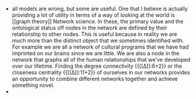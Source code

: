 - all models are wrong, but some are useful. One that I believe is actually providing a lot of utility in terms of a way of looking at the world is [[graph theory]] Network science. In these, the primary value and the ontological status off nodes in the network are defined by their relationship to other nodes. This is useful because in reality we are much more than the distinct object that we sometimes identified with. For example we are all a network of cultural programs that we have had imprinted on our brains since we are little. We are also a node in the network that graphs all of the human relationships that we've developed over our lifetime. Finding the degree connectivity {{[[∆]]:6+2}} or the closeness centrality {{[[∆]]:11+2}} of ourselves in our networks provides an opportunity to combine different networks together and achieve something novel. 
- 
